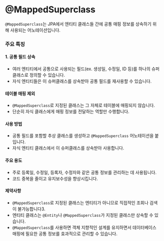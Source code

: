 # @MappedSuperclass

`@MappedSuperclass`는 JPA에서 엔티티 클래스들 간에 공통 매핑 정보를 상속하기 위해 사용되는 어노테이션입니다.

### 주요 특징

#### 1. 공통 필드 상속

- 여러 엔티티에서 공통으로 사용되는 필드(ex. 생성일, 수정일, ID 등)를 하나의 슈퍼클래스로 정의할 수 있습니다.
- 자식 엔티티들은 이 슈퍼클래스를 상속받아 공통 필드를 재사용할 수 있습니다.

#### 테이블 매핑 제외

- `@MappedSuperclass`로 지정된 클래스는 그 자체로 테이블에 매핑되지 않습니다.
- 단순히 자식 클래스에게 매핑 정보를 전달하는 역할만 수행합니다.

#### 사용 방법

- 공통 필드를 포함할 추상 클래스를 생성하고 `@MappedSuperclass` 어노테이션을 붙입니다.
- 자식 엔티티 클래스에서 이 슈퍼클래스를 상속받아 사용합니다.

#### 주요 용도

- 주로 등록일, 수정일, 등록자, 수정자와 같은 공통 정보를 관리하는 데 사용됩니다.
- 코드 중복을 줄이고 유지보수성을 향상시킵니다.

#### 제약사항

- `@MappedSuperclass`로 지정된 클래스는 엔티티가 아니므로 직접적인 조회나 검색이 불가능합니다3.
- 엔티티 클래스는 `@Entity`나 `@MappedSuperclass`가 지정된 클래스만 상속할 수 있습니다.
- `@MappedSuperclass`를 사용하면 객체 지향적인 설계를 유지하면서 데이터베이스 매핑에 필요한 공통 정보를 효과적으로 관리할 수 있습니다.
